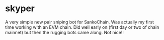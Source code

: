 # skyper
A very simple new pair sniping bot for SankoChain. Was actually my first time working with an EVM chain.
Did well early on (first day or two of chain mainnet) but then the rugging bots came along. Not nice!!
